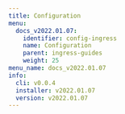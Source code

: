 ```yaml
---
title: Configuration
menu:
  docs_v2022.01.07:
    identifier: config-ingress
    name: Configuration
    parent: ingress-guides
    weight: 25
menu_name: docs_v2022.01.07
info:
  cli: v0.0.4
  installer: v2022.01.07
  version: v2022.01.07
---
```


